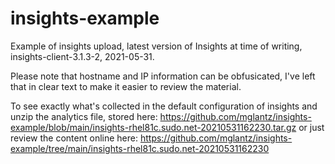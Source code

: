 # insights-example
Example of insights upload, latest version of Insights at time of writing, insights-client-3.1.3-2, 2021-05-31.

Please note that hostname and IP information can be obfusicated, I've left that in clear text to make it easier to review the material.

To see exactly what's collected in the default configuration of insights and unzip the analytics file, stored here: https://github.com/mglantz/insights-example/blob/main/insights-rhel81c.sudo.net-20210531162230.tar.gz or just review the content online here: https://github.com/mglantz/insights-example/tree/main/insights-rhel81c.sudo.net-20210531162230
